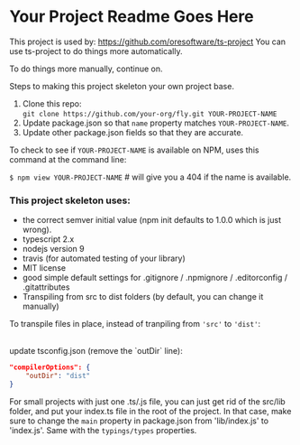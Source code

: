 

# Your Project Readme Goes Here

This project is used by:
https://github.com/oresoftware/ts-project
You can use ts-project to do things more automatically.

To do things more manually, continue on.

Steps to making this project skeleton your own project base.

1. Clone this repo: <br>
    `git clone https://github.com/your-org/fly.git YOUR-PROJECT-NAME`
2. Update package.json so that `name` property matches `YOUR-PROJECT-NAME`.
3. Update other package.json fields so that they are accurate.

To check to see if `YOUR-PROJECT-NAME` is available on NPM, uses this command at the command line:

`$ npm view YOUR-PROJECT-NAME`  # will give you a 404 if the name is available.


### This project skeleton uses:

* the correct semver initial value (npm init defaults to 1.0.0 which is just wrong).
* typescript 2.x
* nodejs version 9
* travis (for automated testing of your library)
* MIT license
* good simple default settings for .gitignore / .npmignore / .editorconfig / .gitattributes
* Transpiling from src to dist folders (by default, you can change it manually)


To transpile files in place, instead of tranpiling from `'src'` to `'dist'`:

<br>
update tsconfig.json  (remove the `outDir` line):

```json
"compilerOptions": {
    "outDir": "dist"    
}
```

For small projects with just one .ts/.js file, you can just get rid of the src/lib folder, and put your index.ts
file in the root of the project. In that case, make sure to change the `main` property in package.json from 'lib/index.js' to
'index.js'. Same with the `typings/types` properties. 
